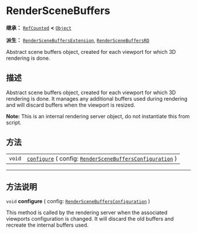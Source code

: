 <!-- ⚠ 请勿编辑本文件 ⚠ -->
<!-- 本文档使用脚本从 WeDot 引擎源码仓库生成。 -->
<!-- 生成脚本：https://github.com/WeDot-Engine/WeDot/tree/4.3/doc/tools/make_md.py； -->
<!-- 原文件：https://github.com/WeDot-Engine/WeDot/tree/4.3/doc/classes/RenderSceneBuffers.xml。 -->

<div id="_class_renderscenebuffers"></div>

# RenderSceneBuffers

**继承：** [`RefCounted`](class_refcounted.md) **<** [`Object`](class_object.md)

**派生：** [`RenderSceneBuffersExtension`](class_renderscenebuffersextension.md), [`RenderSceneBuffersRD`](class_renderscenebuffersrd.md)

Abstract scene buffers object, created for each viewport for which 3D rendering is done.

## 描述

Abstract scene buffers object, created for each viewport for which 3D rendering is done. It manages any additional buffers used during rendering and will discard buffers when the viewport is resized.

 **Note:** This is an internal rendering server object, do not instantiate this from script.

## 方法

|||
|:-:|:--|
| `void` | [`configure`](class_renderscenebuffersmd#class_renderscenebuffers_method_configure) ( config: [`RenderSceneBuffersConfiguration`](class_renderscenebuffersconfiguration.md) ) |

<!-- rst-class:: classref-section-separator -->

---

## 方法说明

<div id="_class_renderscenebuffers_method_configure"></div>

`void` **configure** ( config: [`RenderSceneBuffersConfiguration`](class_renderscenebuffersconfiguration.md) )<div id="class_renderscenebuffers_method_configure"></div>

This method is called by the rendering server when the associated viewports configuration is changed. It will discard the old buffers and recreate the internal buffers used.

[^virtual]: 本方法通常需要用户覆盖才能生效。
[^const]: 本方法无副作用，不会修改该实例的任何成员变量。
[^vararg]: 本方法除了能接受在此处描述的参数外，还能够继续接受任意数量的参数。
[^constructor]: 本方法用于构造某个类型。
[^static]: 调用本方法无需实例，可直接使用类名进行调用。
[^operator]: 本方法描述的是使用本类型作为左操作数的有效运算符。
[^bitfield]: 这个值是由下列位标志构成位掩码的整数。
[^void]: 无返回值。

